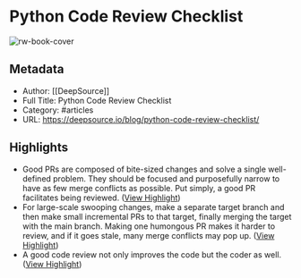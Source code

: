 # Python Code Review Checklist

![rw-book-cover](https://assets.deepsource.io/57007d0/img/meta.43d0978.png)

## Metadata
- Author: [[DeepSource]]
- Full Title: Python Code Review Checklist
- Category: #articles
- URL: https://deepsource.io/blog/python-code-review-checklist/

## Highlights
- Good PRs are composed of bite-sized changes and solve a single well-defined problem. They should be focused and purposefully narrow to have as few merge conflicts as possible. Put simply, a good PR facilitates being reviewed. ([View Highlight](https://read.readwise.io/read/01h33fwve68kthjhxc1j88e6x3))
- For large-scale swooping changes, make a separate target branch and then make small incremental PRs to that target, finally merging the target with the main branch. Making one humongous PR makes it harder to review, and if it goes stale, many merge conflicts may pop up. ([View Highlight](https://read.readwise.io/read/01h33fx3dybmk1qmqyascp3xhz))
- A good code review not only improves the code but the coder as well. ([View Highlight](https://read.readwise.io/read/01h33g29fnn6vqp1z7nbb30js7))
